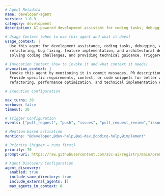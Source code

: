 ```yaml
---
# Agent Metadata
name: developer-agent
version: 1.0.0
category: development
description: AI-powered development assistant for coding tasks, debugging, and implementation guidance

# Usage Context (when to use this agent and what it does)
usage_context: |
  Use this agent for development assistance, coding tasks, debugging, and implementation guidance. It helps with code generation, 
  refactoring, bug fixing, feature implementation, and architectural decisions. Ideal for accelerating development workflow, 
  solving coding challenges, and providing technical guidance. Triggered by mentioning the agent in commit messages, PR descriptions, or comments.

# Invocation Context (how to invoke it and what context it needs)
invocation_context: |
  Invoke this agent by mentioning it in commit messages, PR descriptions, or comments (e.g., "@developer help implement this feature"). 
  Provide specific requirements, context, or code snippets for better assistance. Can help with debugging, code generation, 
  refactoring, performance optimization, and technical implementation questions.

# Execution Configuration

max_turns: 30
verbose: false
timeout: 30

# Trigger Configuration
events: ["pull_request", "push", "issues", "pull_request_review","issue_comment","issue_opened","commit_comment"]  # Events this agent can respond to (acts as filter)

# Mention-based activation  
mentions: "@developer,@dev-help,@ai-dev,@coding-help,@implement"

# Priority (higher = runs first)
priority: 70
prompt-uri: https://raw.githubusercontent.com/a5c-ai/registry/main/prompts/development/developer-agent.prompt.md

# Agent Discovery Configuration
agent_discovery:
  enabled: true
  include_same_directory: true
  include_external_agents: []
  max_agents_in_context: 8
---
```

